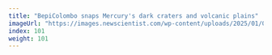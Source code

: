 ```yaml
---
title: "BepiColombo snaps Mercury's dark craters and volcanic plains"
imageUrl: "https://images.newscientist.com/wp-content/uploads/2025/01/09123042/SEI_235439936.jpg?width=788"
index: 101
weight: 101
---
```

